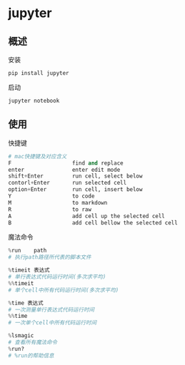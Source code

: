# jupyter

## 概述

安装

```shell
pip install jupyter
```

启动

```shell
jupyter notebook
```

## 使用

快捷键

```python
# mac快捷键及对应含义
F					find and replace
enter				enter edit mode
shift+Enter			run cell, select below
contorl+Enter		run selected cell
option+Enter		run cell, insert below
Y					to code
M					to markdown
R					to raw
A					add cell up the selected cell
B					add cell bellow the selected cell
```

魔法命令

```python
%run	path
# 执行path路径所代表的脚本文件

%timeit 表达式
# 单行表达式代码运行时间(多次求平均)
%%timeit
# 单个cell中所有代码运行时间(多次求平均)

%time 表达式
# 一次测量单行表达式代码运行时间
%%time
# 一次单个cell中所有代码运行时间

%lsmagic
# 查看所有魔法命令
%run?
# %run的帮助信息
```




